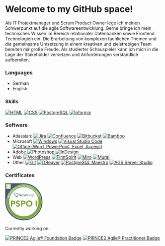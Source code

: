 # Welcome to my GitHub space!
Als IT Projektmanager und Scrum Product Owner lege ich meinen Schwerpunkt auf die agile Softwareentwicklung. Gerne bringe ich mein technisches Wissen im Bereich relationaler Datenbanken sowie Frontend Technologien ein. Die Erarbeitung von komplexen fachlichen Themen und die gemeinsame Umsetzung in einem kreativen und zielstrebigen Team bereiten mir große Freude. Als studierter Schauspieler kann ich mich in die Lage der Stakeholder versetzen und Anforderungen verständlich aufbereiten.

### Languages
- German
- English

### Skills
<p>
	<a href="#"><img alt="HTML" src="https://img.shields.io/badge/-HTML-E34F26?style=flat-square&logo=html5&logoColor=white" /></a>
	<a href="#"><img alt="CSS" src="https://img.shields.io/badge/-CSS-E34F26?style=flat-square&logo=css3&logoColor=white" /></a>
	<a href="#"><img alt="PostgreSQL" src="https://img.shields.io/badge/-PostgreSQL-E34F26?style=flat-square&logo=postgresql&logoColor=white" /></a>
	<a href="#"><img alt="Informix" src="https://img.shields.io/badge/-Informix-E34F26?style=flat-square&logo=ibm&logoColor=white" /></a>
</p>

### Software
- Atlassian:
	<a href="#"><img alt="Jira" src="https://img.shields.io/badge/-Jira-E34F26?style=flat-square&logo=jira&logoColor=white" /></a>
	<a href="#"><img alt="Confluence" src="https://img.shields.io/badge/-Confluence-E34F26?style=flat-square&logo=confluence&logoColor=white" /></a>
	<a href="#"><img alt="Bitbucket" src="https://img.shields.io/badge/-Bitbucket-E34F26?style=flat-square&logo=bitbucket&logoColor=white" /></a>
	<a href="#"><img alt="Bamboo" src="https://img.shields.io/badge/-Bamboo-E34F26?style=flat-square&logo=bamboo&logoColor=white" /></a>
- Microsoft
	<a href="#"><img alt="Windows" src="https://img.shields.io/badge/-Bamboo-E34F26?style=flat-square&logo=windows&logoColor=white" /></a>
	<a href="#"><img alt="Visual Studio Code" src="https://img.shields.io/badge/-Visual Studio Code-E34F26?style=flat-square&logo=visualstudiocode&logoColor=white" /></a>
	<a href="#"><img alt="Office (Word, PowerPoint, Excel, Access)" src="https://img.shields.io/badge/-Office (Word, PowerPoint, Excel, Access)-E34F26?style=flat-square&logo=microsoftoffice&logoColor=white" /></a>
- Adobe
	<a href="#"><img alt="Photoshop" src="https://img.shields.io/badge/-Photoshop-E34F26?style=flat-square&logo=adobephotoshop&logoColor=white" /></a>
	<a href="#"><img alt="InDesign" src="https://img.shields.io/badge/-InDesign-E34F26?style=flat-square&logo=adobeindesign&logoColor=white" /></a>
- Web
	<a href="#"><img alt="WordPress" src="https://img.shields.io/badge/-WordPress-E34F26?style=flat-square&logo=wordpress&logoColor=white" /></a>
	<a href="#"><img alt="FirstSpirit" src="https://img.shields.io/badge/-FirstSpirit-E34F26?style=flat-square" /></a>
	<a href="#"><img alt="Miro" src="https://img.shields.io/badge/-Miro-E34F26?style=flat-square&logo=miro&logoColor=white" /></a>
	<a href="#"><img alt="Mural" src="https://img.shields.io/badge/-Mural-E34F26?style=flat-square&" /></a>
- Other
	<a href="#"><img alt="Git" src="https://img.shields.io/badge/-Git-E34F26?style=flat-square&logo=git&logoColor=white" /></a>
	<a href="#"><img alt="DBeaver" src="https://img.shields.io/badge/-DBeaver-E34F26?style=flat-square&logo=&logoColor=white" /></a>
	<a href="#"><img alt="PostgreSQL Maestro" src="https://img.shields.io/badge/-PostgreSQL Maestro-E34F26?style=flat-square&logo=&logoColor=white" /></a>
	<a href="#"><img alt="AGS Server Studio" src="https://img.shields.io/badge/-AGS Server Studio-E34F26?style=flat-square&logo=&logoColor=white" /></a>

### Certificates
<a href="https://www.credly.com/badges/41d2e174-cc47-4928-876e-d56c836c6d25/public_url"><img alt="Professional Scrum Product Owner&trade; I (PSPO I) Badge" title="Professional Scrum Product Owner&trade; I (PSPO I)" src="/assets/badges/professional-scrum-product-owner-i-pspo-i.png" width="120" height="120"></a>

Currently working on:

<a href="https://www.credly.com/org/axelos/badge/prince2-agile-foundation"><img alt="PRINCE2 Agile&reg; Foundation Badge" title="PRINCE2 Agile&reg; Foundation" src="https://images.credly.com/size/340x340/images/8b3e7863-929a-4adf-8fa0-caf4751d5c91/image.png" width="120" height="120"></a>
<a href="https://www.credly.com/org/axelos/badge/prince2-agile-practitioner"><img alt="PRINCE2 Agile&reg; Practitioner Badge" title="PRINCE2 Agile&reg; Practitioner" src="https://images.credly.com/size/340x340/images/746add91-6826-4ad7-b124-df88a042e4ed/image.png" width="120" height="120"></a>
